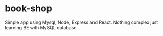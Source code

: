 # book-shop
Simple app using Mysql, Node, Express and React. Nothing complex just learning BE with MySQL database.

